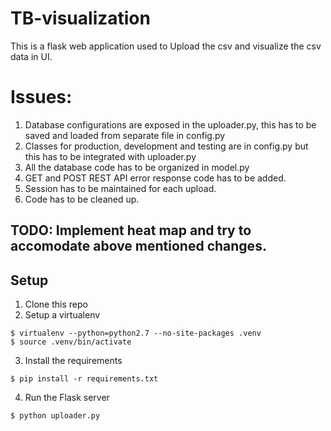 # TB-visualization
This is a flask web application used to Upload the csv and visualize the csv data in UI.

# Issues:
1. Database configurations are exposed in the uploader.py, this has to be saved and loaded from separate file in config.py
2. Classes for production, development and testing are in config.py but this has to be integrated with uploader.py
3. All the database code has to be organized in model.py
4. GET and POST REST API error response code has to be added.
4. Session has to be maintained for each upload.
5. Code has to be cleaned up.

## TODO: Implement heat map and try to accomodate above mentioned changes.

## Setup

1. Clone this repo
2. Setup a virtualenv
```shell
$ virtualenv --python=python2.7 --no-site-packages .venv
$ source .venv/bin/activate
```
3. Install the requirements
```shell
$ pip install -r requirements.txt
```
4. Run the Flask server
```shell
$ python uploader.py
```
